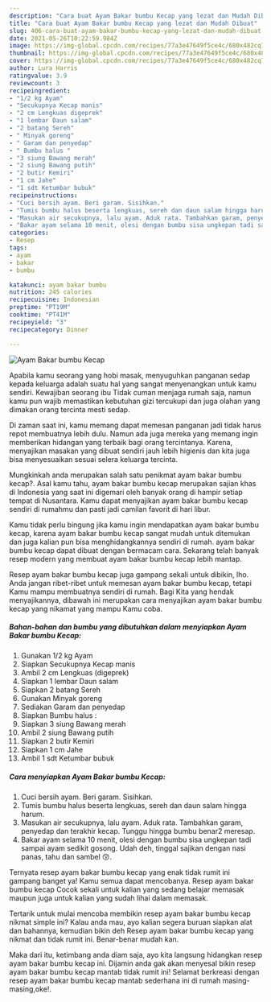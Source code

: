 ```yaml
---
description: "Cara buat Ayam Bakar bumbu Kecap yang lezat dan Mudah Dibuat"
title: "Cara buat Ayam Bakar bumbu Kecap yang lezat dan Mudah Dibuat"
slug: 406-cara-buat-ayam-bakar-bumbu-kecap-yang-lezat-dan-mudah-dibuat
date: 2021-05-26T10:22:59.984Z
image: https://img-global.cpcdn.com/recipes/77a3e47649f5ce4c/680x482cq70/ayam-bakar-bumbu-kecap-foto-resep-utama.jpg
thumbnail: https://img-global.cpcdn.com/recipes/77a3e47649f5ce4c/680x482cq70/ayam-bakar-bumbu-kecap-foto-resep-utama.jpg
cover: https://img-global.cpcdn.com/recipes/77a3e47649f5ce4c/680x482cq70/ayam-bakar-bumbu-kecap-foto-resep-utama.jpg
author: Lura Harris
ratingvalue: 3.9
reviewcount: 3
recipeingredient:
- "1/2 kg Ayam"
- "Secukupnya Kecap manis"
- "2 cm Lengkuas digeprek"
- "1 lembar Daun salam"
- "2 batang Sereh"
- " Minyak goreng"
- " Garam dan penyedap"
- " Bumbu halus "
- "3 siung Bawang merah"
- "2 siung Bawang putih"
- "2 butir Kemiri"
- "1 cm Jahe"
- "1 sdt Ketumbar bubuk"
recipeinstructions:
- "Cuci bersih ayam. Beri garam. Sisihkan."
- "Tumis bumbu halus beserta lengkuas, sereh dan daun salam hingga harum."
- "Masukan air secukupnya, lalu ayam. Aduk rata. Tambahkan garam, penyedap dan terakhir kecap. Tunggu hingga bumbu benar2 meresap."
- "Bakar ayam selama 10 menit, olesi dengan bumbu sisa ungkepan tadi sampai ayam sedikit gosong. Udah deh, tinggal sajikan dengan nasi panas, tahu dan sambel 😚."
categories:
- Resep
tags:
- ayam
- bakar
- bumbu

katakunci: ayam bakar bumbu 
nutrition: 245 calories
recipecuisine: Indonesian
preptime: "PT19M"
cooktime: "PT41M"
recipeyield: "3"
recipecategory: Dinner

---
```



![Ayam Bakar bumbu Kecap](https://img-global.cpcdn.com/recipes/77a3e47649f5ce4c/680x482cq70/ayam-bakar-bumbu-kecap-foto-resep-utama.jpg)

Apabila kamu seorang yang hobi masak, menyuguhkan panganan sedap kepada keluarga adalah suatu hal yang sangat menyenangkan untuk kamu sendiri. Kewajiban seorang ibu Tidak cuman menjaga rumah saja, namun kamu pun wajib memastikan kebutuhan gizi tercukupi dan juga olahan yang dimakan orang tercinta mesti sedap.

Di zaman  saat ini, kamu memang dapat memesan panganan jadi tidak harus repot membuatnya lebih dulu. Namun ada juga mereka yang memang ingin memberikan hidangan yang terbaik bagi orang tercintanya. Karena, menyajikan masakan yang dibuat sendiri jauh lebih higienis dan kita juga bisa menyesuaikan sesuai selera keluarga tercinta. 



Mungkinkah anda merupakan salah satu penikmat ayam bakar bumbu kecap?. Asal kamu tahu, ayam bakar bumbu kecap merupakan sajian khas di Indonesia yang saat ini digemari oleh banyak orang di hampir setiap tempat di Nusantara. Kamu dapat menyajikan ayam bakar bumbu kecap sendiri di rumahmu dan pasti jadi camilan favorit di hari libur.

Kamu tidak perlu bingung jika kamu ingin mendapatkan ayam bakar bumbu kecap, karena ayam bakar bumbu kecap sangat mudah untuk ditemukan dan juga kalian pun bisa menghidangkannya sendiri di rumah. ayam bakar bumbu kecap dapat dibuat dengan bermacam cara. Sekarang telah banyak resep modern yang membuat ayam bakar bumbu kecap lebih mantap.

Resep ayam bakar bumbu kecap juga gampang sekali untuk dibikin, lho. Anda jangan ribet-ribet untuk memesan ayam bakar bumbu kecap, tetapi Kamu mampu membuatnya sendiri di rumah. Bagi Kita yang hendak menyajikannya, dibawah ini merupakan cara menyajikan ayam bakar bumbu kecap yang nikamat yang mampu Kamu coba.

<!--inarticleads1-->

##### Bahan-bahan dan bumbu yang dibutuhkan dalam menyiapkan Ayam Bakar bumbu Kecap:

1. Gunakan 1/2 kg Ayam
1. Siapkan Secukupnya Kecap manis
1. Ambil 2 cm Lengkuas (digeprek)
1. Siapkan 1 lembar Daun salam
1. Siapkan 2 batang Sereh
1. Gunakan  Minyak goreng
1. Sediakan  Garam dan penyedap
1. Siapkan  Bumbu halus :
1. Siapkan 3 siung Bawang merah
1. Ambil 2 siung Bawang putih
1. Siapkan 2 butir Kemiri
1. Siapkan 1 cm Jahe
1. Ambil 1 sdt Ketumbar bubuk




<!--inarticleads2-->

##### Cara menyiapkan Ayam Bakar bumbu Kecap:

1. Cuci bersih ayam. Beri garam. Sisihkan.
1. Tumis bumbu halus beserta lengkuas, sereh dan daun salam hingga harum.
1. Masukan air secukupnya, lalu ayam. Aduk rata. Tambahkan garam, penyedap dan terakhir kecap. Tunggu hingga bumbu benar2 meresap.
1. Bakar ayam selama 10 menit, olesi dengan bumbu sisa ungkepan tadi sampai ayam sedikit gosong. Udah deh, tinggal sajikan dengan nasi panas, tahu dan sambel 😚.




Ternyata resep ayam bakar bumbu kecap yang enak tidak rumit ini gampang banget ya! Kamu semua dapat mencobanya. Resep ayam bakar bumbu kecap Cocok sekali untuk kalian yang sedang belajar memasak maupun juga untuk kalian yang sudah lihai dalam memasak.

Tertarik untuk mulai mencoba membikin resep ayam bakar bumbu kecap nikmat simple ini? Kalau anda mau, ayo kalian segera buruan siapkan alat dan bahannya, kemudian bikin deh Resep ayam bakar bumbu kecap yang nikmat dan tidak rumit ini. Benar-benar mudah kan. 

Maka dari itu, ketimbang anda diam saja, ayo kita langsung hidangkan resep ayam bakar bumbu kecap ini. Dijamin anda gak akan menyesal bikin resep ayam bakar bumbu kecap mantab tidak rumit ini! Selamat berkreasi dengan resep ayam bakar bumbu kecap mantab sederhana ini di rumah masing-masing,oke!.

